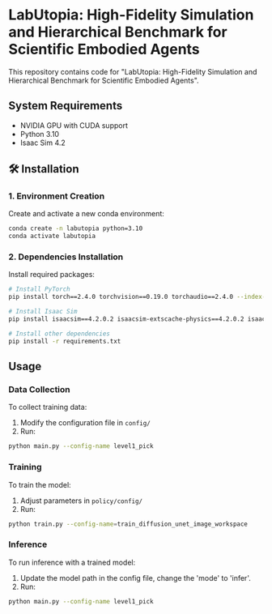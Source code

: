 # LabUtopia: High-Fidelity Simulation and Hierarchical Benchmark for Scientific Embodied Agents

This repository contains code for "LabUtopia: High-Fidelity Simulation and Hierarchical Benchmark for Scientific Embodied Agents".

## System Requirements
- NVIDIA GPU with CUDA support
- Python 3.10
- Isaac Sim 4.2

## 🛠️ Installation

### 1. Environment Creation
Create and activate a new conda environment:
```bash
conda create -n labutopia python=3.10
conda activate labutopia
```

### 2. Dependencies Installation
Install required packages:
```bash
# Install PyTorch
pip install torch==2.4.0 torchvision==0.19.0 torchaudio==2.4.0 --index-url https://download.pytorch.org/whl/cu121

# Install Isaac Sim
pip install isaacsim==4.2.0.2 isaacsim-extscache-physics==4.2.0.2 isaacsim-extscache-kit==4.2.0.2 isaacsim-extscache-kit-sdk==4.2.0.2 --extra-index-url https://pypi.nvidia.com

# Install other dependencies
pip install -r requirements.txt
```

## Usage

### Data Collection
To collect training data:
1. Modify the configuration file in `config/`
2. Run:
```bash
python main.py --config-name level1_pick
```

### Training
To train the model:
1. Adjust parameters in `policy/config/`
2. Run:
```bash
python train.py --config-name=train_diffusion_unet_image_workspace
```

### Inference
To run inference with a trained model:
1. Update the model path in the config file, change the 'mode' to 'infer'.
2. Run:
```bash
python main.py --config-name level1_pick
```